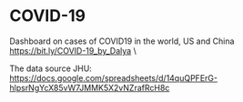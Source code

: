 # COVID-19
Dashboard on cases of COVID19 in the world, US and China\
https://bit.ly/COVID-19_by_Dalya \

The data source JHU: https://docs.google.com/spreadsheets/d/14quQPFErG-hlpsrNgYcX85vW7JMMK5X2vNZrafRcH8c 
